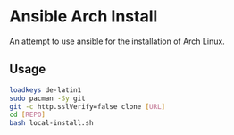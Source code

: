 # Ansible Arch Install

An attempt to use ansible for the installation of Arch Linux.

## Usage

```bash
loadkeys de-latin1
sudo pacman -Sy git
git -c http.sslVerify=false clone [URL]
cd [REPO]
bash local-install.sh
```
